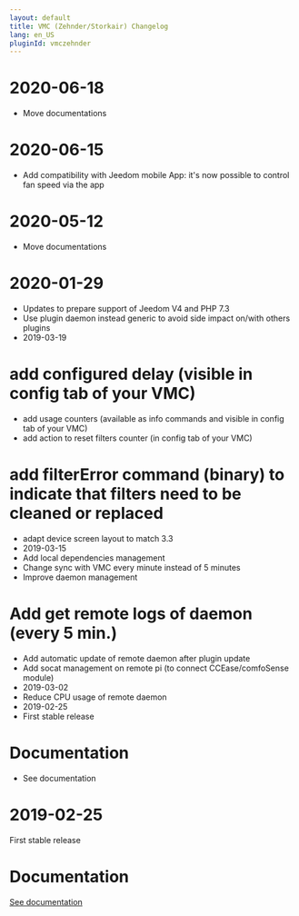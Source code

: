 ```yaml
---
layout: default
title: VMC (Zehnder/Storkair) Changelog
lang: en_US
pluginId: vmczehnder
---
```


# 2020-06-18

- Move documentations

# 2020-06-15

- Add compatibility with Jeedom mobile App: it's now possible to control fan speed via the app

# 2020-05-12

- Move documentations

# 2020-01-29

- Updates to prepare support of Jeedom V4 and PHP 7.3
- Use plugin daemon instead generic to avoid side impact on/with others plugins
- 2019-03-19

# add configured delay (visible in config tab of your VMC)

- add usage counters (available as info commands and visible in config tab of your VMC)
- add action to reset filters counter (in config tab of your VMC)

# add filterError command (binary) to indicate that filters need to be cleaned or replaced

- adapt device screen layout to match 3.3
- 2019-03-15
- Add local dependencies management
- Change sync with VMC every minute instead of 5 minutes
- Improve daemon management

# Add get remote logs of daemon (every 5 min.)

- Add automatic update of remote daemon after plugin update
- Add socat management on remote pi (to connect CCEase/comfoSense module)
- 2019-03-02
- Reduce CPU usage of remote daemon
- 2019-02-25
- First stable release

# Documentation

- See documentation

# 2019-02-25

First stable release

# Documentation

[See documentation]({{site.baseurl}}/{{page.pluginId}})
